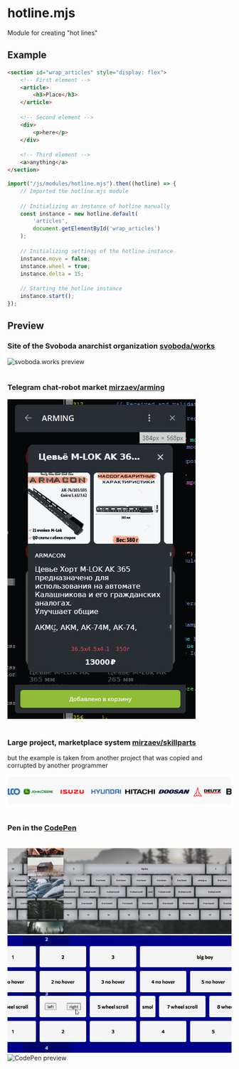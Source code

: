 # hotline.mjs
Module for creating "hot lines"

## Example
```html
<section id="wrap_articles" style="display: flex">
    <!-- First element -->
    <article>
        <h3>Place</h3>
    </article>

    <!-- Second element -->
    <div>
        <p>here</p>
    </div>

    <!-- Third element -->
    <a>anything</a>
</section>
```
```js
import("/js/modules/hotline.mjs").then((hotline) => {
    // Imported the hotline.mjs module

    // Initializing an instance of hotline manually
    const instance = new hotline.default(
        'articles', 
        document.getElementById('wrap_articles')
    );
        
    // Initializing settings of the hotline instance
    instance.move = false;
    instance.wheel = true;
    instance.delta = 15;

    // Starting the hotline instance
    instance.start();
});
```

## Preview
### Site of the Svoboda anarchist organization [svoboda/works](https://git.mirzaev.sexy/svoboda/works)
![svoboda.works preview](preview/24.gif)<br><br>
### Telegram chat-robot market [mirzaev/arming](https://git.mirzaev.sexy/mirzaev/arming)
![ARMING preview](preview/5.gif)<br><br>
### Large project, marketplace system [mirzaev/skillparts](https://git.mirzaev.sexy/mirzaev/skillparts)
but the example is taken from another project that was copied and corrupted by another programmer<br><br>
![SkillParts preview](preview/8.gif)<br><br>
### Pen in the [CodePen](https://codepen.io/mirzaev-sexy/pen/gOzBZOP)<br><br>
![CodePen preview](preview/2024-11-27%2021_48_32-hotline.mjs.png)
![CodePen preview](preview/17.gif)
![CodePen preview](preview/6.gif)